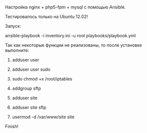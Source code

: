 Настройка nginx + php5-fpm + mysql с помощью Ansible.

Тестировалось только на Ubuntu 12.02!

Запуск:

ansible-playbook -i inventory.ini -u root playbooks/playbook.yml

Так как некоторые функции не реализованы, то после установке выполните:

1. adduser user
2. adduser user sudo
3. sudo chmod +x /root/iptables
4. addgroup sftp

5. adduser site
6. adduser site sftp
7. usermod -d /var/www/site site

Finish!
